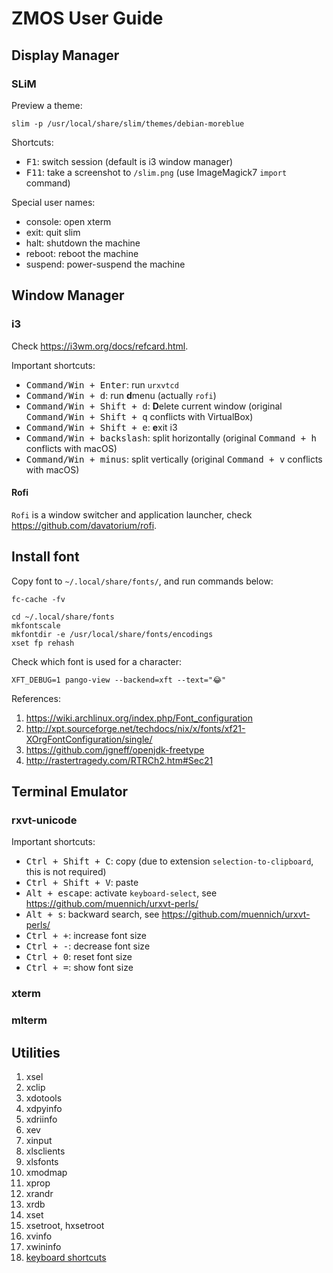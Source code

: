 # ZMOS User Guide

## Display Manager

### SLiM

Preview a theme:
```
slim -p /usr/local/share/slim/themes/debian-moreblue
```

Shortcuts:
* <kbd>F1</kbd>:   switch session (default is i3 window manager)
* <kbd>F11</kbd>:  take a screenshot to `/slim.png` (use ImageMagick7 `import` command)

Special user names:
* console: open xterm
* exit: quit slim
* halt: shutdown the machine
* reboot: reboot the machine
* suspend: power-suspend the machine

## Window Manager

### i3

Check https://i3wm.org/docs/refcard.html.

Important shortcuts:
* <kbd>Command/Win + Enter</kbd>: run `urxvtcd`
* <kbd>Command/Win + d</kbd>: run **d**menu (actually `rofi`)
* <kbd>Command/Win + Shift + d</kbd>: **D**elete current window (original <kbd>Command/Win + Shift + q</kbd> conflicts with VirtualBox)
* <kbd>Command/Win + Shift + e</kbd>: **e**xit i3
* <kbd>Command/Win + backslash</kbd>: split horizontally (original <kbd>Command + h</kbd> conflicts with macOS)
* <kbd>Command/Win + minus</kbd>: split vertically (original <kbd>Command + v</kbd> conflicts with macOS)

#### Rofi

`Rofi` is a window switcher and application launcher, check https://github.com/davatorium/rofi.

## Install font

Copy font to `~/.local/share/fonts/`, and run commands below:
```
fc-cache -fv

cd ~/.local/share/fonts
mkfontscale
mkfontdir -e /usr/local/share/fonts/encodings
xset fp rehash
```

Check which font is used for a character:
```
XFT_DEBUG=1 pango-view --backend=xft --text="😂"
```

References:
1. https://wiki.archlinux.org/index.php/Font_configuration
2. http://xpt.sourceforge.net/techdocs/nix/x/fonts/xf21-XOrgFontConfiguration/single/
3. https://github.com/jgneff/openjdk-freetype
4. http://rastertragedy.com/RTRCh2.htm#Sec21

## Terminal Emulator

### rxvt-unicode

Important shortcuts:
* <kbd>Ctrl + Shift + C</kbd>: copy (due to extension `selection-to-clipboard`, this is not required)
* <kbd>Ctrl + Shift + V</kbd>: paste
* <kbd>Alt + escape</kbd>: activate `keyboard-select`, see https://github.com/muennich/urxvt-perls/
* <kbd>Alt + s</kbd>: backward search, see https://github.com/muennich/urxvt-perls/
* <kbd>Ctrl + +</kbd>: increase font size
* <kbd>Ctrl + -</kbd>: decrease font size
* <kbd>Ctrl + 0</kbd>: reset font size
* <kbd>Ctrl + =</kbd>: show font size

### xterm

### mlterm

## Utilities

1. xsel
2. xclip
3. xdotools
4. xdpyinfo
5. xdriinfo
6. xev
7. xinput
8. xlsclients
9. xlsfonts
10. xmodmap
11. xprop
12. xrandr
13. xrdb
14. xset
15. xsetroot, hxsetroot
16. xvinfo
17. xwininfo
18. [keyboard shortcuts](https://wiki.archlinux.org/index.php/Keyboard_shortcuts#Xorg)


